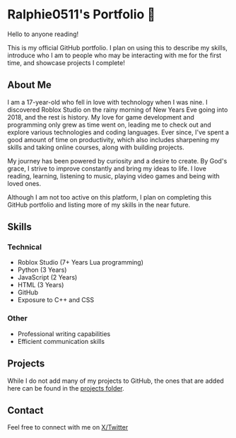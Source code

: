 # Ralphie0511's Portfolio 👋
Hello to anyone reading!

This is my official GitHub portfolio. I plan on using this to describe my skills, introduce who I am to people who may be interacting with me for the first time, and showcase projects I complete!

## About Me
I am a 17-year-old who fell in love with technology when I was nine. I discovered Roblox Studio on the rainy morning of New Years Eve going into 2018, and the rest is history. My love for game development and programming only grew as time went on, leading me to check out and explore various technologies and coding languages. Ever since, I've spent a good amount of time on productivity, which also includes sharpening my skills and taking online courses, along with building projects.

My journey has been powered by curiosity and a desire to create. By God's grace, I strive to improve constantly and bring my ideas to life. I love reading, learning, listening to music, playing video games and being with loved ones.

Although I am not too active on this platform, I plan on completing this GitHub portfolio and listing more of my skills in the near future.

## Skills

### Technical
* Roblox Studio (7+ Years Lua programming)
* Python (3 Years)
* JavaScript (2 Years)
* HTML (3 Years)
* GitHub
* Exposure to C++ and CSS

### Other

* Professional writing capabilities
* Efficient communication skills

## Projects
While I do not add many of my projects to GitHub, the ones that are added here can be found in the [projects folder](projects).

## Contact
Feel free to connect with me on [X/Twitter](https://x.com/Ralphie0511)
